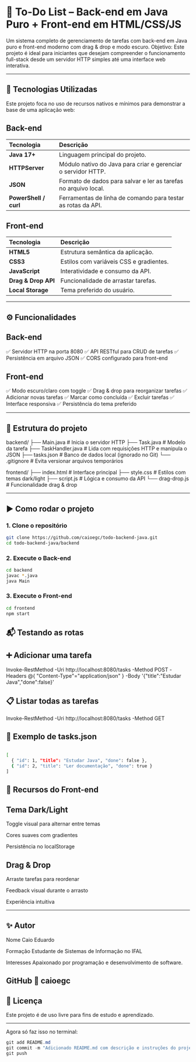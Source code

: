 # 🧠 To-Do List – Back-end em Java Puro + Front-end em HTML/CSS/JS
Um sistema completo de gerenciamento de tarefas com back-end em Java puro e front-end moderno com drag & drop e modo escuro.
Objetivo: Este projeto é ideal para iniciantes que desejam compreender o funcionamento full-stack desde um servidor HTTP simples até uma interface web interativa.

---

## 🚀 Tecnologias Utilizadas

Este projeto foca no uso de recursos nativos e mínimos para demonstrar a base de uma aplicação web:


## Back-end
| Tecnologia | Descrição |
| :--- | :--- |
| **Java 17+** | Linguagem principal do projeto. |
| **HTTPServer** | Módulo nativo do Java para criar e gerenciar o servidor HTTP. |
| **JSON** | Formato de dados para salvar e ler as tarefas no arquivo local. |
| **PowerShell / curl** | Ferramentas de linha de comando para testar as rotas da API. |

## Front-end
| Tecnologia | Descrição |
| :--- | :--- |
| **HTML5** | Estrutura semântica da aplicação. |
| **CSS3** | Estilos com variáveis CSS e gradientes. |
| **JavaScript** | Interatividade e consumo da API. |
| **Drag & Drop API** | Funcionalidade de arrastar tarefas. |
| **Local Storage** | Tema preferido do usuário. |

---

## ⚙️ Funcionalidades


## Back-end
✅ Servidor HTTP na porta 8080
✅ API RESTful para CRUD de tarefas
✅ Persistência em arquivo JSON
✅ CORS configurado para front-end


## Front-end
✅ Modo escuro/claro com toggle
✅ Drag & drop para reorganizar tarefas
✅ Adicionar novas tarefas
✅ Marcar como concluída
✅ Excluir tarefas
✅ Interface responsiva
✅ Persistência do tema preferido

---

## 🧩 Estrutura do projeto
backend/
├── Main.java # Inicia o servidor HTTP
├── Task.java # Modelo da tarefa
├── TaskHandler.java # Lida com requisições HTTP e manipula o JSON
├── tasks.json # Banco de dados local (ignorado no Git)
└── .gitignore # Evita versionar arquivos temporários

frontend/
├── index.html         # Interface principal
├── style.css          # Estilos com temas dark/light
├── script.js          # Lógica e consumo da API
└── drag-drop.js       # Funcionalidade drag & drop


---

## ▶️ Como rodar o projeto

### 1. Clone o repositório

```bash
git clone https://github.com/caioegc/todo-backend-java.git
cd todo-backend-java/backend
```

### 2. Execute o Back-end
```bash
cd backend
javac *.java
java Main
```

### 3. Execute o Front-end
```bash
cd frontend
npm start
```

## 📬 Testando as rotas

## ➕ Adicionar uma tarefa
Invoke-RestMethod -Uri http://localhost:8080/tasks -Method POST -Headers @{ "Content-Type"="application/json" } -Body '{"title":"Estudar Java","done":false}'

## 📋 Listar todas as tarefas
Invoke-RestMethod -Uri http://localhost:8080/tasks -Method GET

## 💾 Exemplo de tasks.json
```bash

[
  { "id": 1, "title": "Estudar Java", "done": false },
  { "id": 2, "title": "Ler documentação", "done": true }
]
```

## 🎨 Recursos do Front-end
## Tema Dark/Light
Toggle visual para alternar entre temas

Cores suaves com gradientes

Persistência no localStorage

##  Drag & Drop
Arraste tarefas para reordenar

Feedback visual durante o arrasto

Experiência intuitiva

---
## ✨ Autor
Nome	Caio Eduardo

Formação	Estudante de Sistemas de Informação no IFAL

Interesses	Apaixonado por programação e desenvolvimento de software.

GitHub	🔗 caioegc
---
## 📘 Licença

Este projeto é de uso livre para fins de estudo e aprendizado.

---

Agora só faz isso no terminal:

```powershell
git add README.md
git commit -m "Adicionado README.md com descrição e instruções do projeto"
git push
```

